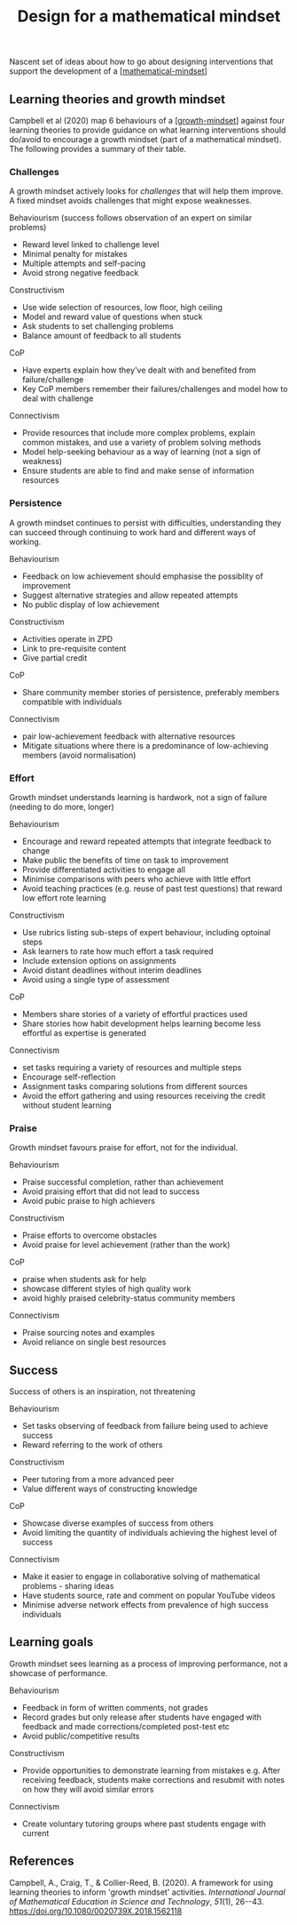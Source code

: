 ﻿---
title: Design for a mathematical mindset
---
Nascent set of ideas about how to go about designing interventions that support the development of a [[mathematical-mindset]]


## Learning theories and growth mindset

Campbell et al (2020) map 6 behaviours of a [[growth-mindset]] against four learning theories to provide guidance on what learning interventions should do/avoid to encourage a growth mindset (part of a mathematical mindset).  The following provides a summary of their table.

### Challenges

A growth mindset actively looks for _challenges_ that will help them improve. A fixed mindset avoids challenges that might expose weaknesses.

Behaviourism (success follows observation of an expert on similar problems)

- Reward level linked to challenge level
- Minimal penalty for mistakes
- Multiple attempts and self-pacing
- Avoid strong negative feedback

Constructivism
 
- Use wide selection of resources, low floor, high ceiling
- Model and reward value of questions when stuck
- Ask students to set challenging problems
- Balance amount of feedback to all students

CoP

- Have experts explain how they've dealt with and benefited from failure/challenge
- Key CoP members remember their failures/challenges and model how to deal with challenge

Connectivism

- Provide resources that include more complex problems, explain common mistakes, and use a variety of problem solving methods
- Model help-seeking behaviour as a way of learning (not a sign of weakness)
- Ensure students are able to find and make sense of information resources

### Persistence

A growth mindset continues to persist with difficulties, understanding they can succeed through continuing to work hard and different ways of working. 

Behaviourism

- Feedback on low achievement should emphasise the possiblity of improvement
- Suggest alternative strategies and allow repeated attempts
- No public display of low achievement

Constructivism

- Activities operate in ZPD
- Link to pre-requisite content
- Give partial credit

CoP 

- Share community member stories of persistence, preferably members compatible with individuals

Connectivism 

- pair low-achievement feedback with alternative resources
- Mitigate situations where there is a predominance of low-achieving members (avoid normalisation)

### Effort

Growth mindset understands learning is hardwork, not a sign of failure (needing to do more, longer)

Behaviourism

- Encourage and reward repeated attempts that integrate feedback to change
- Make public the benefits of time on task to improvement
- Provide differentiated activities to engage all
- Minimise comparisons with peers who achieve with little effort
- Avoid teaching practices (e.g. reuse of past test questions) that reward low effort rote learning

Constructivism

- Use rubrics listing sub-steps of expert behaviour, including optoinal steps
- Ask learners to rate how much effort a task required
- Include extension options on assignments
- Avoid distant deadlines without interim deadlines
- Avoid using a single type of assessment

CoP

- Members share stories of a variety of effortful practices used
- Share stories how habit development helps learning become less effortful as expertise is generated

Connectivism 

- set tasks requiring a variety of resources and multiple steps
- Encourage self-reflection
- Assignment tasks comparing solutions from different sources
- Avoid the effort gathering and using resources receiving the credit without student learning

### Praise

Growth mindset favours praise for effort, not for the individual.

Behaviourism

- Praise successful completion, rather than achievement
- Avoid praising effort that did not lead to success
- Avoid pubic praise to high achievers

Constructivism

- Praise efforts to overcome obstacles
- Avoid praise for level achievement (rather than the work)

CoP

- praise when students ask for help
- showcase different styles of high quality work
- avoid highly praised celebrity-status community members

Connectivism

- Praise sourcing notes and examples
- Avoid reliance on single best resources

## Success

Success of others is an inspiration, not threatening

Behaviourism

- Set tasks observing of feedback from failure being used to achieve success
- Reward referring to the work of others

Constructivism

- Peer tutoring from a more advanced peer
- Value different ways of constructing knowledge

CoP 

- Showcase diverse examples of success from others
- Avoid limiting the quantity of individuals achieving the highest level of success

Connectivism

- Make it easier to engage in collaborative solving of mathematical problems - sharing ideas
- Have students source, rate and comment on popular YouTube videos
- Minimise adverse network effects from prevalence of high success individuals

## Learning goals

Growth mindset sees learning as a process of improving performance, not a showcase of performance.

Behaviourism 

- Feedback in form of written comments, not grades
- Record grades but only release after students have engaged with feedback and made corrections/completed post-test etc
- Avoid public/competitive results

Constructivism

- Provide opportunities to demonstrate learning from mistakes e.g. After receiving feedback, students make corrections and resubmit with notes on how they will avoid similar errors

Connectivism

- Create voluntary tutoring groups where past students engage with current








## References

Campbell, A., Craig, T., & Collier-Reed, B. (2020). A framework for using learning theories to inform 'growth mindset' activities. *International Journal of Mathematical Education in Science and Technology*, *51*(1), 26--43. <https://doi.org/10.1080/0020739X.2018.1562118>

[//begin]: # "Autogenerated link references for markdown compatibility"
[mathematical-mindset]: mathematical-mindset "Mathematical Mindset"
[growth-mindset]: growth-mindset "Growth Mindset"
[//end]: # "Autogenerated link references"